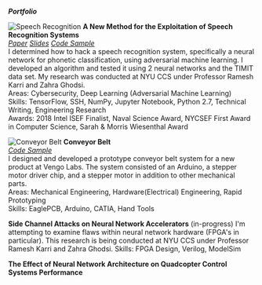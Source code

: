 ***Portfolio***

![Speech Recognition](http://sshussain.me/Images/src.png)
**A New Method for the Exploitation of Speech Recognition Systems**  
[*Paper*](https://bit.ly/2qA28Sn) [*Slides*](https://bit.ly/2ELUk5g) [*Code Sample*](https://github.com/alc0rh/phonetic-classification)    
I determined how to hack a speech recognition system, specifically a neural network for phonetic classification, using adversarial machine learning. I developed an algorithm and tested it using 2 neural networks and the TIMIT data set. My research was conducted at NYU CCS under Professor Ramesh Karri and Zahra Ghodsi.  
Areas: Cybersecurity, Deep Learning (Adversarial Machine Learning)  
Skills: TensorFlow, SSH, NumPy, Jupyter Notebook, Python 2.7, Technical Writing, Engineering Research  
Awards: 2018 Intel ISEF Finalist, Naval Science Award, NYCSEF First Award in Computer Science, Sarah & Morris Wiesenthal Award  

![Conveyor Belt](http://sshussain.me/Images/conveyor_belt.png)
**Conveyor Belt**  
[*Code Sample*](https://github.com/alc0rh/Arduino-Code-for-Stepper-Motor-Control-)  
I designed and developed a prototype conveyor belt system for a new product at Vengo Labs. The system consisted of an Arduino, a stepper motor driver chip, and a stepper motor in addition to other mechanical parts.  
Areas: Mechanical Engineering, Hardware(Electrical) Engineering, Rapid Prototyping  
Skills: EaglePCB, Arduino, CATIA, Hand Tools  

**Side Channel Attacks on Neural Network Accelerators** (in-progress)
I'm attempting to examine flaws within neural network hardware (FPGA's in particular). This research is being conducted at NYU CCS under Professor Ramesh Karri and Zahra Ghodsi. 
Skills: FPGA Design, Verilog, ModelSim

**The Effect of Neural Network Architecture on Quadcopter Control Systems Performance**  
